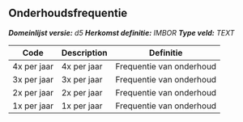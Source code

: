 ﻿## Onderhoudsfrequentie

*__Domeinlijst versie:__ d5*
*__Herkomst definitie:__ IMBOR*
*__Type veld:__ TEXT*

|__Code__ |__Description__ |__Definitie__	|
|	---	|	---	|   ---	| 
| 4x per jaar | 4x per jaar | Frequentie van onderhoud |
| 3x per jaar | 3x per jaar | Frequentie van onderhoud |
| 2x per jaar | 2x per jaar | Frequentie van onderhoud |
| 1x per jaar | 1x per jaar | Frequentie van onderhoud |
